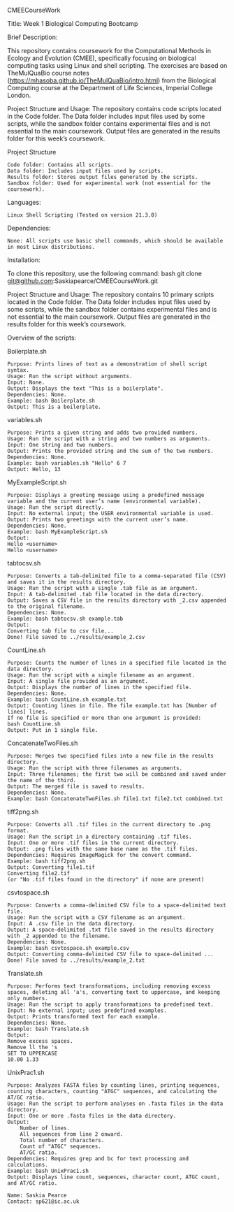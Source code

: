 CMEECourseWork

Title: Week 1 Biological Computing Bootcamp

Brief Description:

This repository contains coursework for the Computational Methods in Ecology and Evolution (CMEE), specifically focusing on biological computing tasks using Linux and shell scripting. The exercises are based on TheMulQuaBio course notes (https://mhasoba.github.io/TheMulQuaBio/intro.html) from the Biological Computing course at the Department of Life Sciences, Imperial College London.

Project Structure and Usage: The repository contains code scripts located in the Code folder. The Data folder includes input files used by some scripts, while the sandbox folder contains experimental files and is not essential to the main coursework. Output files are generated in the results folder for this week’s coursework.

Project Structure

    Code folder: Contains all scripts.
    Data folder: Includes input files used by scripts.
    Results folder: Stores output files generated by the scripts.
    Sandbox folder: Used for experimental work (not essential for the coursework).

Languages:

    Linux Shell Scripting (Tested on version 21.3.0)

Dependencies:

    None: All scripts use basic shell commands, which should be available in most Linux distributions.

Installation:

To clone this repository, use the following command:
bash
git clone git@github.com:Saskiapearce/CMEECourseWork.git

Project Structure and Usage:
The repository contains 10 primary scripts located in the Code folder. The Data folder includes input files used by some scripts, while the sandbox folder contains experimental files and is not essential to the main coursework. Output files are generated in the results folder for this week’s coursework.

Overview of the scripts:

Boilerplate.sh

    Purpose: Prints lines of text as a demonstration of shell script syntax.
    Usage: Run the script without arguments.
    Input: None.
    Output: Displays the text "This is a boilerplate".
    Dependencies: None.
    Example: bash Boilerplate.sh
    Output: This is a boilerplate.

variables.sh

    Purpose: Prints a given string and adds two provided numbers.
    Usage: Run the script with a string and two numbers as arguments.
    Input: One string and two numbers.
    Output: Prints the provided string and the sum of the two numbers.
    Dependencies: None.
    Example: bash variables.sh "Hello" 6 7
    Output: Hello, 13

MyExampleScript.sh

    Purpose: Displays a greeting message using a predefined message variable and the current user’s name (environmental variable).
    Usage: Run the script directly.
    Input: No external input; the USER environmental variable is used.
    Output: Prints two greetings with the current user’s name.
    Dependencies: None.
    Example: bash MyExampleScript.sh
    Output:
    Hello <username>
    Hello <username>

tabtocsv.sh

    Purpose: Converts a tab-delimited file to a comma-separated file (CSV) and saves it in the results directory.
    Usage: Run the script with a single .tab file as an argument.
    Input: A tab-delimited .tab file located in the data directory.
    Output: Saves a CSV file in the results directory with _2.csv appended to the original filename.
    Dependencies: None.
    Example: bash tabtocsv.sh example.tab
    Output:
    Converting tab file to csv file...
    Done! File saved to ../results/example_2.csv

CountLine.sh

    Purpose: Counts the number of lines in a specified file located in the data directory.
    Usage: Run the script with a single filename as an argument.
    Input: A single file provided as an argument.
    Output: Displays the number of lines in the specified file.
    Dependencies: None.
    Example: bash CountLine.sh example.txt
    Output: Counting lines in file. The file example.txt has [Number of lines] lines.
    If no file is specified or more than one argument is provided:
    bash CountLine.sh
    Output: Put in 1 single file.

ConcatenateTwoFiles.sh

    Purpose: Merges two specified files into a new file in the results directory.
    Usage: Run the script with three filenames as arguments.
    Input: Three filenames; the first two will be combined and saved under the name of the third.
    Output: The merged file is saved to results.
    Dependencies: None.
    Example: bash ConcatenateTwoFiles.sh file1.txt file2.txt combined.txt

tiff2png.sh

    Purpose: Converts all .tif files in the current directory to .png format.
    Usage: Run the script in a directory containing .tif files.
    Input: One or more .tif files in the current directory.
    Output: .png files with the same base name as the .tif files.
    Dependencies: Requires ImageMagick for the convert command.
    Example: bash tiff2png.sh
    Output: Converting file1.tif
    Converting file2.tif
    (or "No .tif files found in the directory" if none are present)

csvtospace.sh

    Purpose: Converts a comma-delimited CSV file to a space-delimited text file.
    Usage: Run the script with a CSV filename as an argument.
    Input: A .csv file in the data directory.
    Output: A space-delimited .txt file saved in the results directory with _2 appended to the filename.
    Dependencies: None.
    Example: bash csvtospace.sh example.csv
    Output: Converting comma-delimited CSV file to space-delimited ...
    Done! File saved to ../results/example_2.txt

Translate.sh

    Purpose: Performs text transformations, including removing excess spaces, deleting all 'a's, converting text to uppercase, and keeping only numbers.
    Usage: Run the script to apply transformations to predefined text.
    Input: No external input; uses predefined examples.
    Output: Prints transformed text for each example.
    Dependencies: None.
    Example: bash Translate.sh
    Output:
    Remove excess spaces.
    Remove ll the 's
    SET TO UPPERCASE
    10.00 1.33

UnixPrac1.sh

    Purpose: Analyzes FASTA files by counting lines, printing sequences, counting characters, counting "ATGC" sequences, and calculating the AT/GC ratio.
    Usage: Run the script to perform analyses on .fasta files in the data directory.
    Input: One or more .fasta files in the data directory.
    Output:
        Number of lines.
        All sequences from line 2 onward.
        Total number of characters.
        Count of "ATGC" sequences.
        AT/GC ratio.
    Dependencies: Requires grep and bc for text processing and calculations.
    Example: bash UnixPrac1.sh
    Output: Displays line count, sequences, character count, ATGC count, and AT/GC ratio.
    
    Name: Saskia Pearce
    Contact: sp621@ic.ac.uk